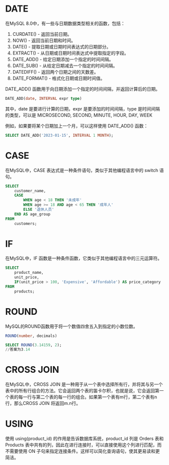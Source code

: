 # DATE
在MySQL 8.0中，有一些与日期数据类型相关的函数，包括：

1. CURDATE() - 返回当前日期。
2. NOW() - 返回当前日期和时间。
3. DATE() - 提取日期或日期时间表达式的日期部分。
4. EXTRACT() - 从日期或日期时间表达式中提取指定的字段。
5. DATE_ADD() - 给定日期添加一个指定的时间间隔。
6. DATE_SUB() - 从给定日期减去一个指定的时间间隔。
7. DATEDIFF() - 返回两个日期之间的天数差。
8. DATE_FORMAT() - 格式化日期或日期时间值。

DATE_ADD() 函数用于向日期添加一个指定的时间间隔，并返回计算后的日期。
```sql
DATE_ADD(date, INTERVAL expr type)
```
其中，date 是要进行计算的日期，expr 是要添加的时间间隔，type 是时间间隔的类型，可以是 MICROSECOND, SECOND, MINUTE, HOUR, DAY, WEEK


例如，如果要将某个日期加上一个月，可以这样使用 DATE_ADD() 函数：

```sql
SELECT DATE_ADD('2023-01-15', INTERVAL 1 MONTH);
```


# CASE

在MySQL中，CASE 表达式是一种条件语句，类似于其他编程语言中的 switch 语句。

```sql
SELECT
    customer_name,
    CASE
        WHEN age < 18 THEN '未成年'
        WHEN age >= 18 AND age < 65 THEN '成年人'
        ELSE '退休人员'
    END AS age_group
FROM
    customers;
```

# IF

在MySQL中，IF 函数是一种条件函数，它类似于其他编程语言中的三元运算符。

```sql
SELECT
    product_name,
    unit_price,
    IF(unit_price > 100, 'Expensive', 'Affordable') AS price_category
FROM
    products;
```

# ROUND

MySQL的ROUND函数用于将一个数值四舍五入到指定的小数位数。

```sql
ROUND(number, decimals)
```

```sql
SELECT ROUND(3.14159, 2);
//答案为3.14
```


# CROSS JOIN
在MySQL中，CROSS JOIN 是一种用于从一个表中选择所有行，并将其与另一个表中的所有行组合的方法。它会返回两个表的笛卡尔积，也就是说，它会返回第一个表的每一行与第二个表的每一行的组合。如果第一个表有m行，第二个表有n行，那么CROSS JOIN 将返回m.n行。

# USING
使用 using(product_id) 的作用是告诉数据库系统，product_id 列是 Orders 表和 Products 表中共有的列，因此在进行连接时，可以直接使用这个列进行匹配，而不需要使用 ON 子句来指定连接条件。这样可以简化查询语句，使其更易读和更简洁。






